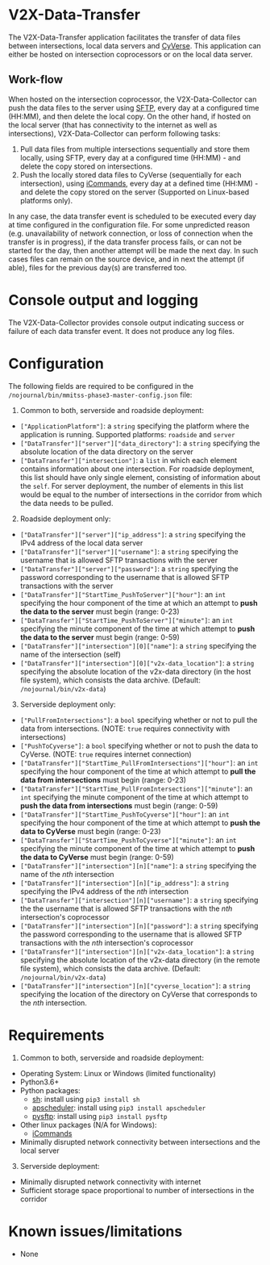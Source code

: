 # V2X-Data-Transfer
The V2X-Data-Transfer application facilitates the transfer of data files between intersections, local data servers and [CyVerse](https://cyverse.org/about). This application can either be hosted on intersection coprocessors or on the local data server.

## Work-flow
When hosted on the intersection coprocessor, the V2X-Data-Collector can push the data files to the server using [SFTP](https://www.ssh.com/ssh/sftp/), every day at a configured time (HH:MM), and then delete the local copy. On the other hand, if hosted on the local server (that has connectivity to the internet as well as intersections), V2X-Data-Collector can perform following tasks:
1. Pull data files from multiple intersections sequentially and store them locally, using SFTP, every day at a configured time (HH:MM) - and delete the copy stored on intersections.
2. Push the locally stored data files to CyVerse (sequentially for each intersection), using [iCommands](https://learning.cyverse.org/projects/data_store_guide/en/latest/step2.html), every day at a defined time (HH:MM) - and delete the copy stored on the server (Supported on Linux-based platforms only). 

In any case, the data transfer event is scheduled to be executed every day at time configured in the configuration file. For some unpredicted reason (e.g. unavailability of network connection, or loss of connection when the transfer is in progress), if the data transfer process fails, or can not be started for the day, then another attempt will be made the next day. In such cases files can remain on the source device, and in next the attempt (if able), files for the previous day(s) are transferred too.

# Console output and logging
The V2X-Data-Collector provides console output indicating success or failure of each data transfer event. It does not produce any log files.

# Configuration
The following fields are required to be configured in the `/nojournal/bin/mmitss-phase3-master-config.json` file:
1. Common to both, serverside and roadside deployment:
  - `["ApplicationPlatform"]`: a `string` specifying the platform where the application is running. Supported platforms: `roadside` and `server`
  - `["DataTransfer"]["server"]["data_directory"]`: a `string` specifying the absolute location of the data directory on the server
  - `["DataTransfer"]["intersection"]`: a `list` in which each element contains information about one intersection. For roadside deployment, this list should have only single element, consisting of information about the `self`. For server deployment, the number of elements in this list would be equal to the number of intersections in the corridor from which the data needs to be pulled.
  
2. Roadside deployment only:  
  - `["DataTransfer"]["server"]["ip_address"]`: a `string` specifying the IPv4 address of the local data server
  - `["DataTransfer"]["server"]["username"]`: a `string` specifying the username that is allowed SFTP transactions with the server
  - `["DataTransfer"]["server"]["password"]`: a `string` specifying the password corresponding to the username that is allowed SFTP transactions with the server
  - `["DataTransfer"]["StartTime_PushToServer"]["hour"]`: an `int` specifying the hour component of the time at which an attempt to **push the data to the server** must begin (range: 0-23) 
  - `["DataTransfer"]["StartTime_PushToServer"]["minute"]`: an `int` specifying the minute component of the time at which attempt to **push the data to the server** must begin (range: 0-59)
  - `["DataTransfer"]["intersection"][0]["name"]`: a `string` specifying the name of the intersection (self)
  - `["DataTransfer"]["intersection"][0]["v2x-data_location"]`: a `string` specifying the absolute location of the v2x-data directory (in the host file system), which consists the data archive. (Default: `/nojournal/bin/v2x-data`)
  
3. Serverside deployment only:
  - `["PullFromIntersections"]`: a `bool` specifying whether or not to pull the data from intersections. (NOTE: `true` requires connectivity with intersections)
  - `["PushToCyverse"]`: a `bool` specifying whether or not to push the data to CyVerse. (NOTE: `true` requires internet connection)
  - `["DataTransfer"]["StartTime_PullFromIntersections"]["hour"]`: an `int` specifying the hour component of the time at which attempt to **pull the data from intersections** must begin (range: 0-23)
  - `["DataTransfer"]["StartTime_PullFromIntersections"]["minute"]`: an `int` specifying the minute component of the time at which attempt to **push the data from intersections** must begin (range: 0-59)
  - `["DataTransfer"]["StartTime_PushToCyverse"]["hour"]`: an `int` specifying the hour component of the time at which attempt to **push the data to CyVerse** must begin (range: 0-23)
  - `["DataTransfer"]["StartTime_PushToCyverse"]["minute"]`: an `int` specifying the minute component of the time at which attempt to **push the data to CyVerse** must begin (range: 0-59)
  - `["DataTransfer"]["intersection"][n]["name"]`: a `string` specifying the name of the *nth* intersection
  - `["DataTransfer"]["intersection"][n]["ip_address"]`: a `string` specifying the IPv4 address of the *nth* intersection
  - `["DataTransfer"]["intersection"][n]["username"]`: a `string` specifying the the username that is allowed SFTP transactions with the *nth* intersection's coprocessor
  - `["DataTransfer"]["intersection"][n]["password"]`: a `string` specifying the password corresponding to the username that is allowed SFTP transactions with the *nth* intersection's coprocessor
  - `["DataTransfer"]["intersection"][n]["v2x-data_location"]`: a `string` specifying the absolute location of the v2x-data directory (in the remote file system), which consists the data archive. (Default: `/nojournal/bin/v2x-data`)
  - `["DataTransfer"]["intersection"][n]["cyverse_location"]`: a `string` specifying the location of the directory on CyVerse that corresponds to the *nth* intersection.

# Requirements
1. Common to both, serverside and roadside deployment:
  - Operating System: Linux or Windows (limited functionality)
  - Python3.6+
  - Python packages: 
    - [sh](https://pypi.org/project/sh/): install using `pip3 install sh` 
    - [apscheduler](https://pypi.org/project/APScheduler/): install using `pip3 install apscheduler`
    - [pysftp](https://pypi.org/project/pysftp/): install using `pip3 install pysftp`
  - Other linux packages (N/A for Windows):
    - [iCommands](https://learning.cyverse.org/projects/data_store_guide/en/latest/step2.html)
  - Minimally disrupted network connectivity between intersections and the local server
3. Serverside deployment:
  - Minimally disrupted network connectivity with internet
  - Sufficient storage space proportional to number of intersections in the corridor

# Known issues/limitations
- None
